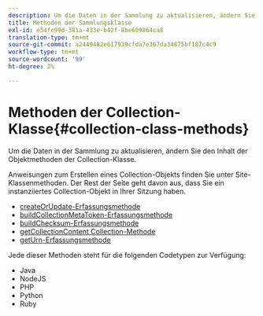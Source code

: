 ```yaml
---
description: Um die Daten in der Sammlung zu aktualisieren, ändern Sie den Inhalt der Objektmethoden der Collection-Klasse.
title: Methoden der Sammlungsklasse
exl-id: e54fe99d-381a-433e-b42f-8be609864ca8
translation-type: tm+mt
source-git-commit: a2449482e617939cfda7e367da34875bf187c4c9
workflow-type: tm+mt
source-wordcount: '99'
ht-degree: 2%

---
```


# Methoden der Collection-Klasse{#collection-class-methods}

Um die Daten in der Sammlung zu aktualisieren, ändern Sie den Inhalt der Objektmethoden der Collection-Klasse.

Anweisungen zum Erstellen eines Collection-Objekts finden Sie unter Site-Klassenmethoden. Der Rest der Seite geht davon aus, dass Sie ein instanziiertes Collection-Objekt in Ihrer Sitzung haben.

* [createOrUpdate-Erfassungsmethode](#r_createorupdate_collection_method)
* [buildCollectionMetaToken-Erfassungsmethode](#r_buildcollectionmetatoken_collection_method)
* [buildChecksum-Erfassungsmethode](#r_buildchecksum_collection_method)
* [getCollectionContent Collection-Methode](#t_getcollectioncontent_collection_method)
* [getUrn-Erfassungsmethode](#r_geturn_collection_method)

Jede dieser Methoden steht für die folgenden Codetypen zur Verfügung:

* Java
* NodeJS
* PHP
* Python
* Ruby
